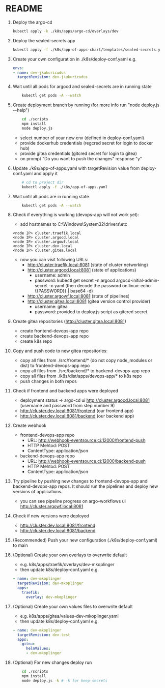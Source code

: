 # README

1. Deploy the argo-cd

    ```sh
    kubectl apply -k ./k8s/apps/argo-cd/overlays/dev
    ```

2. Deploy the sealed-secrets app

    ```sh
    kubectl apply -f ./k8s/app-of-apps-chart/templates/sealed-secrets.yaml
    ```

3. Create your own configuration in ./k8s/deploy-conf.yaml e.g.

    ```yaml
    envs:
    - name: dev-jkukuricudus
      targetRevision: dev-jkukuricudus
    ```

4. Wait until all pods for argocd and sealed-secrets are in running state

    ```sh
        kubectl get pods -A --watch
    ```

5. Create deployment branch by running (for more info run "node deploy.js --help")

    ```sh
        cd ./scripts
        npm install
        node deploy.js
    ```

    - select number of your new env (defined in deploy-conf.yaml)
    - provide dockerhub credentials (regcred secret for login to docker hub)
    - provide gitea credentials (gitcred secret for login to gitea)
    - on prompt "Do you want to push the changes" response "y"

6. Update ./k8s/app-of-apps.yaml with targetRevision value from deploy-conf.yaml and apply it

    ```sh
        # cd to project dir
        kubectl apply -f ./k8s/app-of-apps.yaml
    ```

7. Wait until all pods are in running state

    ```sh
        kubectl get pods -A --watch
    ```

8. Check if everything is working (devops-app will not work yet):
    - add hostnames to C:\Windows\System32\drivers\etc

    ```text
    <node IP> cluster.traefik.local
    <node IP> cluster.argocd.local
    <node IP> cluster.argowf.local
    <node IP> cluster.dev.local
    <node IP> cluster.gitea.local
    ```

    - now you can visit following URLs:
        - <http://cluster.traefik.local:8081> (state of cluster networking)
        - <http://cluster.argocd.local:8081> (state of applications)
            - username: admin
            - password: kubectl get secret -n argocd argocd-initial-admin-secret -o yaml (then decode the password on linux: echo {{PASSWORD}} | base64 -d)
        - <http://cluster.argowf.local:8081> (state of pipelines)
        - <http://cluster.gitea.local:8081> (gitea version control provider)
            - username: gitea
            - password: provided to deploy.js script as gitcred secret

9. Create gitea repositories (<http://cluster.gitea.local:8081>)
    - create frontend-devops-app repo
    - create backend-devops-app repo
    - create k8s repo

10. Copy and push code to new gitea repositories:
    - copy all files from ./src/frontend/* (do not copy node_modules or dist) to frontend-devops-app repo
    - copy all files from ./src/backend/* to backend-devops-app repo
    - copy all files from ./k8s/dist/apps/devops-app/* to k8s repo
    - push changes in both repos

11. Check if frontend and backend apps were deployed
    - deployment status -> argo-cd ui <http://cluster.argocd.local:8081> (username and password from step number 9)
    - <http://cluster.dev.local:8081/frontend> (our frontend app)
    - <http://cluster.dev.local:8081/backend> (our backend app)

12. Create webhook
    - frontend-devops-app repo
        - URL: <http://webhook-eventsource.ci:12000/frontend-push>
        - HTTP Mehtod: POST
        - ContentType: application/json
    - backend-devops-app repo
        - URL: <http://webhook-eventsource.ci:12000/backend-push>
        - HTTP Mehtod: POST
        - ContentType: application/json

13. Try pipeline by pushing new changes to frontend-devops-app and backend-devops-app repos. It should run the pipelines and deploy new versions of applications.
    - you can see pipeline progress on argo-workflows ui <http://cluster.argowf.local:8081>

14. Check if new versions were deployed
    - <http://cluster.dev.local:8081/frontend>
    - <http://cluster.dev.local:8081/backend>

15. (Recommended) Push your new configuration (./k8s/deploy-conf.yaml) to main

16. (Optional) Create your own overlays to overwrite default
    - e.g. k8s/apps/traefik/overlays/dev-mkoplinger
    - then update k8s/deploy-conf.yaml e.g.

    ```yaml
    - name: dev-mkoplinger
      targetRevision: dev-mkoplinger
      apps:
        traefik:
          overlay: dev-mkoplinger
    ```

17. (Optional) Create your own values files to overwrite default
    - e.g. k8s/apps/gitea/values-dev-mkoplinger.yaml
    - then update k8s/deploy-conf.yaml e.g.

    ```yaml
    - name: dev-mkoplinger
      targetRevision: dev-test
      apps:
        gitea:
          helmValues:
          - dev-mkoplinger
    ```

18. (Optional) For new changes deploy run

    ```sh
        cd ./scripts
        npm install
        node deploy.js -k # -k for keep-secrets
    ```
